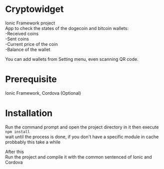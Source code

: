 # Cryptowidget
Ionic Framework project <br>
App to check the states of the dogecoin and bitcoin wallets:<br>
-Received coins<br>
-Sent coins<br>
-Current price of the coin<br>
-Balance of the wallet<br>

You can add wallets from Setting menu, even scanning QR code.

# Prerequisite
Ionic Framework, 
Cordova (Optional)

# Installation
Run the command prompt and open the project directory in it 
then execute<br>
<code>npm install</code><br>
wait until the process is done, if you don't have a specific module in cache probbably this take a while<br>

After this
<br>
Run the project and compile it with the common sentenced of Ionic and Cordova


